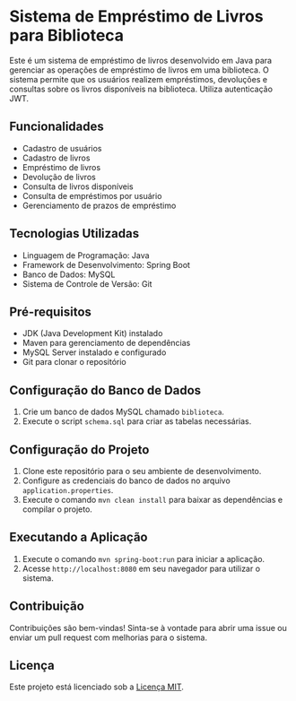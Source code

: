 # Sistema de Empréstimo de Livros para Biblioteca

Este é um sistema de empréstimo de livros desenvolvido em Java para gerenciar as operações de empréstimo de livros em uma biblioteca. O sistema permite que os usuários realizem empréstimos, devoluções e consultas sobre os livros disponíveis na biblioteca.
Utiliza autenticação JWT.

## Funcionalidades

- Cadastro de usuários
- Cadastro de livros
- Empréstimo de livros
- Devolução de livros
- Consulta de livros disponíveis
- Consulta de empréstimos por usuário
- Gerenciamento de prazos de empréstimo

## Tecnologias Utilizadas

- Linguagem de Programação: Java
- Framework de Desenvolvimento: Spring Boot
- Banco de Dados: MySQL
- Sistema de Controle de Versão: Git

## Pré-requisitos

- JDK (Java Development Kit) instalado
- Maven para gerenciamento de dependências
- MySQL Server instalado e configurado
- Git para clonar o repositório

## Configuração do Banco de Dados

1. Crie um banco de dados MySQL chamado `biblioteca`.
2. Execute o script `schema.sql` para criar as tabelas necessárias.

## Configuração do Projeto

1. Clone este repositório para o seu ambiente de desenvolvimento.
2. Configure as credenciais do banco de dados no arquivo `application.properties`.
3. Execute o comando `mvn clean install` para baixar as dependências e compilar o projeto.

## Executando a Aplicação

1. Execute o comando `mvn spring-boot:run` para iniciar a aplicação.
2. Acesse `http://localhost:8080` em seu navegador para utilizar o sistema.

## Contribuição

Contribuições são bem-vindas! Sinta-se à vontade para abrir uma issue ou enviar um pull request com melhorias para o sistema.

## Licença

Este projeto está licenciado sob a [Licença MIT](LICENSE).
